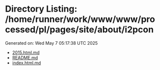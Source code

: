 # Directory Listing: /home/runner/work/www/www/processed/pl/pages/site/about/i2pcon
Generated on: Wed May  7 05:17:38 UTC 2025

- [2015.html.md](2015.html.md)
- [README.md](README.md)
- [index.html.md](index.html.md)
